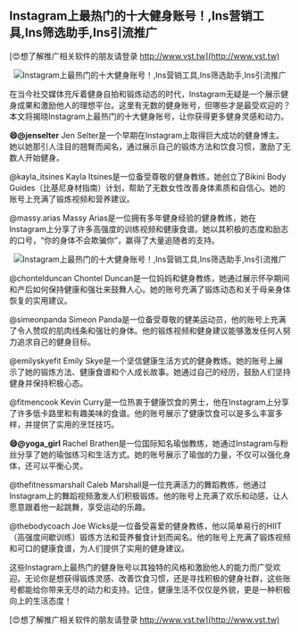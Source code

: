 ## **Instagram上最热门的十大健身账号！,Ins营销工具,Ins筛选助手,Ins引流推广**

[😍想了解推广相关软件的朋友请登录 http://www.vst.tw](http://www.vst.tw)

 <center><img src="https://vst.tw/MP4/tuiguang/png/7.png" alt="Instagram上最热门的十大健身账号！,Ins营销工具,Ins筛选助手,Ins引流推广"></center>

在当今社交媒体充斥着健身自拍和锻炼动态的时代，Instagram无疑是一个展示健身成果和激励他人的理想平台。这里有无数的健身账号，但哪些才是最受欢迎的？本文将揭晓Instagram上最热门的十大健身账号，让你获得更多健身灵感和动力。

**😄@jenselter**
Jen Selter是一个早期在Instagram上取得巨大成功的健身博主。她以她那引人注目的翘臀而闻名，通过展示自己的锻炼方法和饮食习惯，激励了无数人开始健身。

@kayla_itsines
Kayla Itsines是一位备受尊敬的健身教练，她创立了Bikini Body Guides（比基尼身材指南）计划，帮助了无数女性改善身体素质和自信心。她的账号上充满了锻炼视频和营养建议。

@massy.arias
Massy Arias是一位拥有多年健身经验的健身教练，她在Instagram上分享了许多高强度的训练视频和健康食谱。她以其积极的态度和励志的口号，“你的身体不会欺骗你”，赢得了大量追随者的支持。

 <center><img src="https://vst.tw/MP4/tuiguang/png/6.png" alt="Instagram上最热门的十大健身账号！,Ins营销工具,Ins筛选助手,Ins引流推广"></center>

@chontelduncan
Chontel Duncan是一位妈妈和健身教练，她通过展示怀孕期间和产后如何保持健康和强壮来鼓舞人心。她的账号充满了锻炼动态和关于母亲身体恢复的实用建议。

@simeonpanda
Simeon Panda是一位备受尊敬的健美运动员，他的账号上充满了令人赞叹的肌肉线条和强壮的身体。他的锻炼视频和健身建议能够激发任何人努力追求自己的健身目标。

@emilyskyefit
Emily Skye是一个坚信健康生活方式的健身教练。她的账号上展示了她的锻炼方法、健康食谱和个人成长故事。她通过自己的经历，鼓励人们坚持健身并保持积极心态。

@fitmencook
Kevin Curry是一位热衷于健康饮食的男士，他在Instagram上分享了许多低卡路里和有趣美味的食谱。他的账号展示了健康饮食可以是多么丰富多样，并提供了实用的烹饪技巧。

**😄@yoga_girl**
Rachel Brathen是一位国际知名瑜伽教练，她通过Instagram与粉丝分享了她的瑜伽练习和生活方式。她的账号展示了瑜伽的力量，不仅可以强化身体，还可以平衡心灵。

@thefitnessmarshall
Caleb Marshall是一位充满活力的舞蹈教练，他通过Instagram上的舞蹈视频激发人们积极锻炼。他的账号上充满了欢乐和动感，让人愿意跟着他一起跳舞，享受运动的乐趣。

@thebodycoach
Joe Wicks是一位备受喜爱的健身教练，他以简单易行的HIIT（高强度间歇训练）锻炼方法和营养餐食计划而闻名。他的账号上充满了锻炼视频和可口的健康食谱，为人们提供了实用的健身建议。

这些Instagram上最热门的健身账号以其独特的风格和激励他人的能力而广受欢迎。无论你是想获得锻炼灵感、改善饮食习惯，还是寻找积极的健身社群，这些账号都能给你带来无尽的动力和支持。记住，健康生活不仅仅是外貌，更是一种积极向上的生活态度！

[😍想了解推广相关软件的朋友请登录 http://www.vst.tw](http://www.vst.tw)




